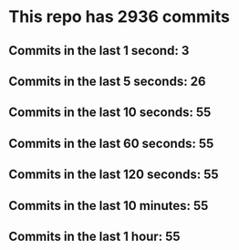 # This repo has 2936 commits

## Commits in the last 1 second: 3
## Commits in the last 5 seconds: 26
## Commits in the last 10 seconds: 55
## Commits in the last 60 seconds: 55
## Commits in the last 120 seconds: 55
## Commits in the last 10 minutes: 55
## Commits in the last 1 hour: 55

